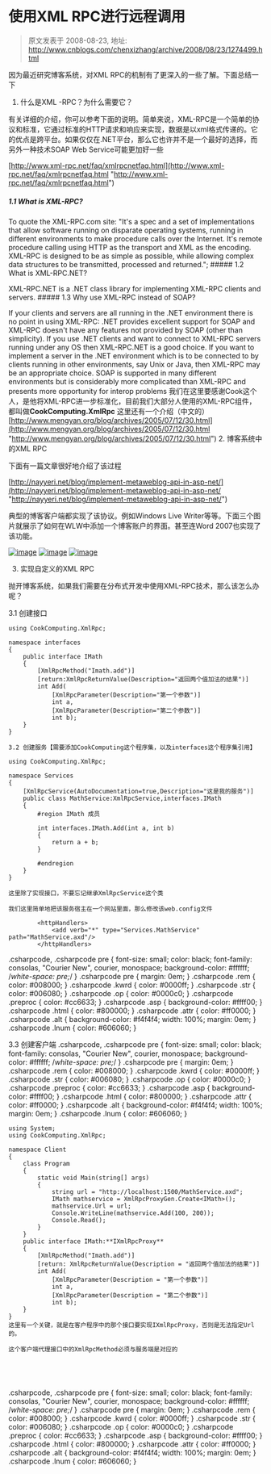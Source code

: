 # 使用XML RPC进行远程调用 
> 原文发表于 2008-08-23, 地址: http://www.cnblogs.com/chenxizhang/archive/2008/08/23/1274499.html 


因为最近研究博客系统，对XML RPC的机制有了更深入的一些了解。下面总结一下

 1. 什么是XML -RPC？为什么需要它？

 有关详细的介绍，你可以参考下面的说明。简单来说，XML-RPC是一个简单的协议和标准，它通过标准的HTTP请求和响应来实现，数据是以xml格式传递的。它的优点是跨平台。如果仅仅在.NET平台，那么它也许并不是一个最好的选择，而另外一种技术SOAP Web Service可能更加好一些

 [http://www.xml-rpc.net/faq/xmlrpcnetfaq.html](http://www.xml-rpc.net/faq/xmlrpcnetfaq.html "http://www.xml-rpc.net/faq/xmlrpcnetfaq.html")

 ##### 1.1 What is XML-RPC?

 To quote the XML-RPC.com site: "It's a spec and a set of implementations that allow software running on disparate operating systems, running in different environments to make procedure calls over the Internet. It's remote procedure calling using HTTP as the transport and XML as the encoding. XML-RPC is designed to be as simple as possible, while allowing complex data structures to be transmitted, processed and returned."; ##### 1.2 What is XML-RPC.NET?

 XML-RPC.NET is a .NET class library for implementing XML-RPC clients and servers. ##### 1.3 Why use XML-RPC instead of SOAP?

 If your clients and servers are all running in the .NET environment there is no point in using XML-RPC: .NET provides excellent support for SOAP and XML-RPC doesn't have any features not provided by SOAP (other than simplicity). If you use .NET clients and want to connect to XML-RPC servers running under any OS then XML-RPC.NET is a good choice. If you want to implement a server in the .NET environment which is to be connected to by clients running in other environments, say Unix or Java, then XML-RPC may be an appropriate choice. SOAP is supported in many different environments but is considerably more complicated than XML-RPC and presents more opportunity for interop problems 我们在这里要感谢Cook这个人，是他将XML-RPC进一步标准化，目前我们大部分人使用的XML-RPC组件，都叫做**CookComputing.XmlRpc** 这里还有一个介绍（中文的） [http://www.mengyan.org/blog/archives/2005/07/12/30.html](http://www.mengyan.org/blog/archives/2005/07/12/30.html "http://www.mengyan.org/blog/archives/2005/07/12/30.html") 2. 博客系统中的XML RPC

 下面有一篇文章很好地介绍了该过程

 [http://nayyeri.net/blog/implement-metaweblog-api-in-asp-net/](http://nayyeri.net/blog/implement-metaweblog-api-in-asp-net/ "http://nayyeri.net/blog/implement-metaweblog-api-in-asp-net/")

 典型的博客客户端都实现了该协议。例如Windows Live Writer等等。下面三个图片就展示了如何在WLW中添加一个博客账户的界面。甚至连Word 2007也实现了该功能。

 [![image](http://www.cnblogs.com/images/cnblogs_com/chenxizhang/WindowsLiveWriter/XMLRPC_6CC8/image_thumb.png)](http://www.cnblogs.com/images/cnblogs_com/chenxizhang/WindowsLiveWriter/XMLRPC_6CC8/image_2.png) [![image](http://www.cnblogs.com/images/cnblogs_com/chenxizhang/WindowsLiveWriter/XMLRPC_6CC8/image_thumb_1.png)](http://www.cnblogs.com/images/cnblogs_com/chenxizhang/WindowsLiveWriter/XMLRPC_6CC8/image_4.png) [![image](http://www.cnblogs.com/images/cnblogs_com/chenxizhang/WindowsLiveWriter/XMLRPC_6CC8/image_thumb_2.png)](http://www.cnblogs.com/images/cnblogs_com/chenxizhang/WindowsLiveWriter/XMLRPC_6CC8/image_6.png) 

 3. 实现自定义的XML RPC

 抛开博客系统，如果我们需要在分布式开发中使用XML-RPC技术，那么该怎么办呢？

 3.1 创建接口


```
using CookComputing.XmlRpc;

namespace interfaces
{
    public interface IMath
    {
        [XmlRpcMethod("Imath.add")]
        [return:XmlRpcReturnValue(Description="返回两个值加法的结果")]
        int Add(
            [XmlRpcParameter(Description="第一个参数")]
            int a,
            [XmlRpcParameter(Description="第二个参数")]
            int b);
    }
}

```

```
3.2 创建服务【需要添加CookComputing这个程序集，以及interfaces这个程序集引用】
```

```
using CookComputing.XmlRpc;

namespace Services
{
    [XmlRpcService(AutoDocumentation=true,Description="这是我的服务")]
    public class MathService:XmlRpcService,interfaces.IMath
    {
        #region IMath 成员

        int interfaces.IMath.Add(int a, int b)
        {
            return a + b;
        }

        #endregion
    }
}
```

```
这里除了实现接口，不要忘记继承XmlRpcService这个类
```

```
我们这里简单地把该服务宿主在一个网站里面，那么修改该web.config文件
```

```
        <httpHandlers>
            <add verb="*" type="Services.MathService" path="MathService.axd"/>
        </httpHandlers>
```

.csharpcode, .csharpcode pre
{
 font-size: small;
 color: black;
 font-family: consolas, "Courier New", courier, monospace;
 background-color: #ffffff;
 /*white-space: pre;*/
}
.csharpcode pre { margin: 0em; }
.csharpcode .rem { color: #008000; }
.csharpcode .kwrd { color: #0000ff; }
.csharpcode .str { color: #006080; }
.csharpcode .op { color: #0000c0; }
.csharpcode .preproc { color: #cc6633; }
.csharpcode .asp { background-color: #ffff00; }
.csharpcode .html { color: #800000; }
.csharpcode .attr { color: #ff0000; }
.csharpcode .alt 
{
 background-color: #f4f4f4;
 width: 100%;
 margin: 0em;
}
.csharpcode .lnum { color: #606060; }

3.3 创建客户端
.csharpcode, .csharpcode pre
{
 font-size: small;
 color: black;
 font-family: consolas, "Courier New", courier, monospace;
 background-color: #ffffff;
 /*white-space: pre;*/
}
.csharpcode pre { margin: 0em; }
.csharpcode .rem { color: #008000; }
.csharpcode .kwrd { color: #0000ff; }
.csharpcode .str { color: #006080; }
.csharpcode .op { color: #0000c0; }
.csharpcode .preproc { color: #cc6633; }
.csharpcode .asp { background-color: #ffff00; }
.csharpcode .html { color: #800000; }
.csharpcode .attr { color: #ff0000; }
.csharpcode .alt 
{
 background-color: #f4f4f4;
 width: 100%;
 margin: 0em;
}
.csharpcode .lnum { color: #606060; }




```
using System;
using CookComputing.XmlRpc;

namespace Client
{
    class Program
    {
        static void Main(string[] args)
        {
            string url = "http://localhost:1500/MathService.axd";
            IMath mathservice = XmlRpcProxyGen.Create<IMath>();
            mathservice.Url = url;
            Console.WriteLine(mathservice.Add(100, 200));
            Console.Read();
        }
    }
    public interface IMath:**IXmlRpcProxy**
    {
        [XmlRpcMethod("Imath.add")]
        [return: XmlRpcReturnValue(Description = "返回两个值加法的结果")]
        int Add(
            [XmlRpcParameter(Description = "第一个参数")]
            int a,
            [XmlRpcParameter(Description = "第二个参数")]
            int b);
    }
}
这里有一个关键，就是在客户程序中的那个接口要实现IXmlRpcProxy，否则是无法指定Url的。
```

```
这个客户端代理接口中的XmlRpcMethod必须与服务端是对应的
```

```
 
```

```
 
```

.csharpcode, .csharpcode pre
{
 font-size: small;
 color: black;
 font-family: consolas, "Courier New", courier, monospace;
 background-color: #ffffff;
 /*white-space: pre;*/
}
.csharpcode pre { margin: 0em; }
.csharpcode .rem { color: #008000; }
.csharpcode .kwrd { color: #0000ff; }
.csharpcode .str { color: #006080; }
.csharpcode .op { color: #0000c0; }
.csharpcode .preproc { color: #cc6633; }
.csharpcode .asp { background-color: #ffff00; }
.csharpcode .html { color: #800000; }
.csharpcode .attr { color: #ff0000; }
.csharpcode .alt 
{
 background-color: #f4f4f4;
 width: 100%;
 margin: 0em;
}
.csharpcode .lnum { color: #606060; }


















